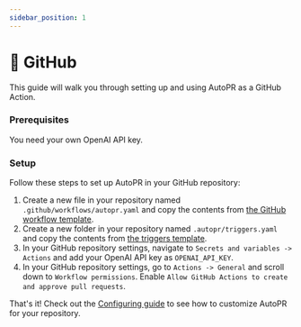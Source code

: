 ```yaml
---
sidebar_position: 1
---
```


# 🐙 GitHub

This guide will walk you through setting up and using AutoPR as a GitHub Action.

### Prerequisites

You need your own OpenAI API key.

### Setup

Follow these steps to set up AutoPR in your GitHub repository:

1. Create a new file in your repository named `.github/workflows/autopr.yaml` and copy the contents from [the GitHub workflow template](https://github.com/irgolic/AutoPR-template/blob/main/.github/workflows/autopr.yaml).
2. Create a new folder in your repository named `.autopr/triggers.yaml` and copy the contents from [the triggers template](https://github.com/irgolic/AutoPR-template/blob/main/.autopr/triggers.yaml).
3. In your GitHub repository settings, navigate to `Secrets and variables -> Actions` and add your OpenAI API key as `OPENAI_API_KEY`.
4. In your GitHub repository settings, go to `Actions -> General` and scroll down to `Workflow permissions`. Enable `Allow GitHub Actions to create and approve pull requests`.

That's it! Check out the [Configuring guide](../configuring) to see how to customize AutoPR for your repository.